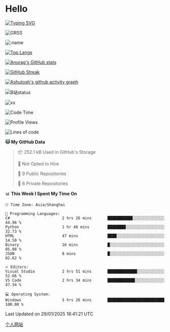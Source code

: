 # Hello


[![Typing SVG](https://readme-typing-svg.demolab.com?font=Fira+Code&pause=1000&color=F78FDE&width=435&lines=Ciallo%ef%bd%9e(%e2%88%a0%e3%83%bb%cf%89%3c+)%e2%8c%92%e2%98%85)](https://git.io/typing-svg)

![GRSS](https://github-readme-steam-card.vercel.app/status/?steamid=76561198221796636&show_in_game_bg=true&show_recent_game_bg=true&animated_avatar=true)

![:name](https://count.getloli.com/get/@hk416?theme=rule34)

[![Top Langs](https://github-readme-stats.vercel.app/api/top-langs/?username=qq583044063qq&locale=cn&hide=javascript,html)](https://github.com/anuraghazra/github-readme-stats)

[![Anurag's GitHub stats](https://github-readme-stats.vercel.app/api?username=qq583044063qq&count_private=true&show_icons=true&locale=cn)](https://github.com/anuraghazra/github-readme-stats)

[![GitHub Streak](https://streak-stats.demolab.com/?user=qq583044063qq&locale=zh_Hans)](https://git.io/streak-stats)

[![Ashutosh's github activity graph](https://github-readme-activity-graph.vercel.app/graph?username=qq583044063qq)](https://github.com/ashutosh00710/github-readme-activity-graph)

![B站status](https://stats.justsong.cn/api/bilibili/?id=3931848&lang=zh-CN)

![xx](xx.gif)

<!--START_SECTION:waka-->
![Code Time](http://img.shields.io/badge/Code%20Time-1%2C328%20hrs%2055%20mins-blue)

![Profile Views](http://img.shields.io/badge/Profile%20Views-0-blue)

![Lines of code](https://img.shields.io/badge/From%20Hello%20World%20I%27ve%20Written-905.4%20thousand%20lines%20of%20code-blue)

**🐱 My GitHub Data** 

> 📦 252.1 kB Used in GitHub's Storage 
 > 
> 🚫 Not Opted to Hire
 > 
> 📜 9 Public Repositories 
 > 
> 🔑 6 Private Repositories 
 > 
📊 **This Week I Spent My Time On** 

```text
🕑︎ Time Zone: Asia/Shanghai

💬 Programming Languages: 
C#                       2 hrs 26 mins       ███████████░░░░░░░░░░░░░░   44.96 % 
Python                   1 hr 46 mins        ████████░░░░░░░░░░░░░░░░░   32.73 % 
HTML                     47 mins             ████░░░░░░░░░░░░░░░░░░░░░   14.50 % 
Binary                   16 mins             █░░░░░░░░░░░░░░░░░░░░░░░░   05.08 % 
JSON                     8 mins              █░░░░░░░░░░░░░░░░░░░░░░░░   02.62 % 

🔥 Editors: 
Visual Studio            2 hrs 51 mins       █████████████░░░░░░░░░░░░   52.66 % 
VS Code                  2 hrs 34 mins       ████████████░░░░░░░░░░░░░   47.34 % 

💻 Operating System: 
Windows                  5 hrs 26 mins       █████████████████████████   100.00 % 
```


 Last Updated on 29/01/2025 18:41:21 UTC
<!--END_SECTION:waka-->

[个人网站](https://blog.ayatsukinora.org.cn)
